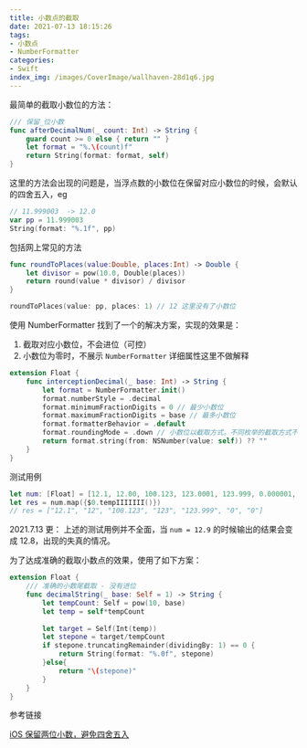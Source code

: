 ```yaml
---
title: 小数点的截取
date: 2021-07-13 18:15:26
tags:
- 小数点
- NumberFormatter
categories:
- Swift
index_img: /images/CoverImage/wallhaven-28d1q6.jpg
---
```


最简单的截取小数位的方法：
```swift
/// 保留_位小数
func afterDecimalNum(_ count: Int) -> String {
    guard count >= 0 else { return "" }
    let format = "%.\(count)f"
    return String(format: format, self)
}
```
这里的方法会出现的问题是，当浮点数的小数位在保留对应小数位的时候，会默认的四舍五入，eg

```swift
// 11.999003  -> 12.0
var pp = 11.999003
String(format: "%.1f", pp)
```
包括网上常见的方法

```swift
func roundToPlaces(value:Double, places:Int) -> Double {
    let divisor = pow(10.0, Double(places))
    return round(value * divisor) / divisor
}

roundToPlaces(value: pp, places: 1) // 12 这里没有了小数位
```

使用 NumberFormatter 找到了一个的解决方案，实现的效果是：
1. 截取对应小数位，不会进位（可控）
2. 小数位为零时，不展示
`NumberFormatter` 详细属性这里不做解释

```swift
extension Float {
    func interceptionDecimal(_ base: Int) -> String {
        let format = NumberFormatter.init()
        format.numberStyle = .decimal
        format.minimumFractionDigits = 0 // 最少小数位
        format.maximumFractionDigits = base // 最多小数位
        format.formatterBehavior = .default
        format.roundingMode = .down // 小数位以截取方式。不同枚举的截取方式不同
        return format.string(from: NSNumber(value: self)) ?? ""
    }
}
```

测试用例
```swift
let num: [Float] = [12.1, 12.00, 100.123, 123.0001, 123.999, 0.000001, 0.00]
let res = num.map({$0.tempIIIIIII()})
// res = ["12.1", "12", "100.123", "123", "123.999", "0", "0"]
```
2021.7.13 更：
上述的测试用例并不全面，当 `num = 12.9` 的时候输出的结果会变成 12.8，出现的失真的情况。

为了达成准确的截取小数点的效果，使用了如下方案：
```swift
extension Float {
    /// 准确的小数尾截取 - 没有进位
    func decimalString(_ base: Self = 1) -> String {
        let tempCount: Self = pow(10, base)
        let temp = self*tempCount
        
        let target = Self(Int(temp))
        let stepone = target/tempCount
        if stepone.truncatingRemainder(dividingBy: 1) == 0 {
            return String(format: "%.0f", stepone)
        }else{
            return "\(stepone)"
        }
    }
}

```

参考链接

[iOS 保留两位小数，避免四舍五入](https://blog.csdn.net/u013896628/article/details/77227762?utm_source=blogxgwz4)
